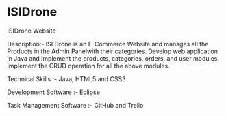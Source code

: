 # ISIDrone
ISIDrone Website

Description:-    ISI Drone is an E-Commerce Website and manages all the Products in the
Admin Panelwith their categories. Develop web application in Java and implement the products, categories, orders, 
and user modules. Implement the CRUD operation for all the above modules.

Technical Skills :-   Java, HTML5 and CSS3

Development Software :-   Eclipse

Task Management Software :-   GitHub and Trello
